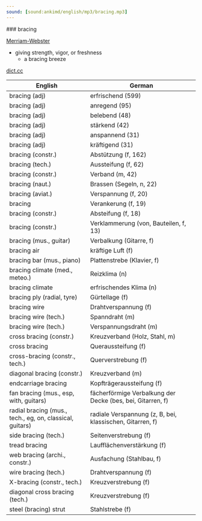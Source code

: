 ```yaml
---
sound: [sound:ankimd/english/mp3/bracing.mp3]
---
```


\### bracing

[Merriam-Webster](https://www.merriam-webster.com/dictionary/bracing)

- giving strength, vigor, or freshness
    - a bracing breeze

[dict.cc](https://www.dict.cc/bracing)

| English        | German       |
| -------------- | ------------ |
| bracing (adj) | erfrischend (599) |
| bracing (adj) | anregend (95) |
| bracing (adj) | belebend (48) |
| bracing (adj) | stärkend (42) |
| bracing (adj) | anspannend (31) |
| bracing (adj) | kräftigend (31) |
| bracing (constr.) | Abstützung (f, 162) |
| bracing (tech.) | Aussteifung (f, 62) |
| bracing (constr.) | Verband (m, 42) |
| bracing (naut.) | Brassen (Segeln, n, 22) |
| bracing (aviat.) | Verspannung (f, 20) |
| bracing | Verankerung (f, 19) |
| bracing (constr.) | Absteifung (f, 18) |
| bracing (constr.) | Verklammerung (von, Bauteilen, f, 13) |
| bracing (mus., guitar) | Verbalkung (Gitarre, f) |
| bracing air | kräftige Luft (f) |
| bracing bar (mus., piano) | Plattenstrebe (Klavier, f) |
| bracing climate (med., meteo.) | Reizklima (n) |
| bracing climate | erfrischendes Klima (n) |
| bracing ply (radial, tyre) | Gürtellage (f) |
| bracing wire | Drahtverspannung (f) |
| bracing wire (tech.) | Spanndraht (m) |
| bracing wire (tech.) | Verspannungsdraht (m) |
| cross bracing (constr.) | Kreuzverband (Holz, Stahl, m) |
| cross bracing | Queraussteifung (f) |
| cross-bracing (constr., tech.) | Querverstrebung (f) |
| diagonal bracing (constr.) | Kreuzverband (m) |
| endcarriage bracing | Kopfträgeraussteifung (f) |
| fan bracing (mus., esp, with, guitars) | fächerförmige Verbalkung der Decke (bes, bei, Gitarren, f) |
| radial bracing (mus., tech., eg, on, classical, guitars) | radiale Verspannung (z, B, bei, klassischen, Gitarren, f) |
| side bracing (tech.) | Seitenverstrebung (f) |
| tread bracing | Laufflächenverstärkung (f) |
| web bracing (archi., constr.) | Ausfachung (Stahlbau, f) |
| wire bracing (tech.) | Drahtverspannung (f) |
| X-bracing (constr., tech.) | Kreuzverstrebung (f) |
| diagonal cross bracing (tech.) | Kreuzverstrebung (f) |
| steel (bracing) strut | Stahlstrebe (f) |
